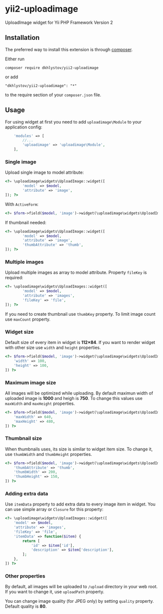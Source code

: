 # yii2-uploadimage

UploadImage widget for Yii PHP Framework Version 2

## Installation

The preferred way to install this extension is through [composer](http://getcomposer.org/download/).

Either run
```
composer require dkhlystov/yii2-uploadimage
```

or add
```
"dkhlystov/yii2-uploadimage": "*"
```

to the require section of your `composer.json` file.


## Usage

For using widget at first you need to add `uploadimage\Module` to your application config:
```php
    'modules' => [
        //...
        'uploadimage' => 'uploadimage\Module',
    ],
```


### Single image

Upload single image to model attribute:
```php
<?= \uploadimage\widgets\UploadImage::widget([
		'model' => $model,
		'attribute' => 'image',
]); ?>
```

With `ActiveForm`:
```php
<?= $form->field($model, 'image')->widget(\uploadimage\widgets\UploadImage::className()) ?>
```

If thumbnail needed:
```php
<?= \uploadimage\widgets\UploadImage::widget([
		'model' => $model,
		'attribute' => 'image',
		'thumbAttribute' => 'thumb',
]); ?>
```


### Multiple images

Upload multiple images as array to model attribute. Property `fileKey` is required:
```php
<?= \uploadimage\widgets\UploadImages::widget([
		'model' => $model,
		'attribute' => 'images',
		'fileKey' => 'file',
]); ?>
```

If you need to create thumbnail use `thumbKey` property. To limit image count use `maxCount` property.


### Widget size

Default size of every item in widget is **112&times;84**. If you want to render widget with other size use `width` and `height` properties.
```php
<?= $form->field($model, 'image')->widget(\uploadimage\widgets\UploadImage::className(), [
    'width' => 100,
    'height' => 100,
]) ?>
```

### Maximum image size

All images will be optimized while uploading. By default maximun width of uploaded image is **1000** and heigh is **750**. To change this values use `maxWidth` and `maxHeight` properties.
```php
<?= $form->field($model, 'image')->widget(\uploadimage\widgets\UploadImage::className(), [
    'maxWidth' => 640,
    'maxHeight' => 480,
]) ?>
```

### Thumbnail size

When thumbnails uses, its size is similar to widget item size. To change it, use `thumbWidth` and `thumbHeight` properties.
```php
<?= $form->field($model, 'image')->widget(\uploadimage\widgets\UploadImage::className(), [
    'thumbAttribute' => 'thumb',
    'thumbWidth' => 200,
    'thumbHeight' => 150,
]) ?>
```

### Adding extra data

Use `itemData` property to add extra data to every image item in widget. You can use simple array or `Closure` for this property:
```php
<?= \uploadimage\widgets\UploadImages::widget([
    'model' => $model,
    'attribute' => 'images',
    'fileKey' => 'file',
    'itemData' => function($item) {
        return [
            'id' => $item['id'],
            'description' => $item['description'],
        ];
    },
]) ?>
```

### Other properties

By default, all images will be uploaded to `/upload` directory in your web root. If you want to change it, use `uploadPath` property.

You can change image quality (for JPEG only) by setting `quality` property. Default quality is **80**.


